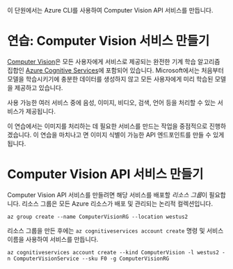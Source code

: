 이 단원에서는 Azure CLI를 사용하여 Computer Vision API 서비스를 만듭니다.

# <a name="exercise-create-a-computer-vision-service"></a>연습: Computer Vision 서비스 만들기

[Computer Vision](/azure/cognitive-services/computer-vision/home)은 모든 사용자에게 서비스로 제공되는 완전한 기계 학습 알고리즘 집합인 [Azure Cognitive Services](/azure/cognitive-services/welcome)에 포함되어 있습니다. Microsoft에서는 처음부터 모델을 학습시키기에 충분한 데이터를 생성하지 않고 모든 사용자에게 미리 학습된 모델을 제공하고 있습니다.

사용 가능한 여러 서비스 중에 음성, 이미지, 비디오, 검색, 언어 등을 처리할 수 있는 서비스가 제공됩니다.

이 연습에서는 이미지를 처리하는 데 필요한 서비스를 만드는 작업을 중점적으로 진행하겠습니다. 이 연습을 마치나고 면 이미지 식별이 가능한 API 엔드포인트를 만들 수 있게 됩니다.

# <a name="create-a-computer-vision-api-service"></a>Computer Vision API 서비스 만들기

Computer Vision API 서비스를 만들려면 해당 서비스를 배포할 *리소스 그룹*이 필요합니다. 리소스 그룹은 모든 Azure 리소스가 배포 및 관리되는 논리적 컬렉션입니다.

```azurecli
az group create --name ComputerVisionRG --location westus2
```

리소스 그룹을 만든 후에는 `az cognitiveservices account create` 명령 및 서비스 이름을 사용하여 서비스를 만듭니다. 

```azurecli
az cognitiveservices account create --kind ComputerVision -l westus2 -n ComputerVisionService --sku F0 -g ComputerVisionRG
```
